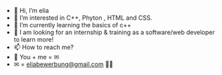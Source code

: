 - 👋 Hi, I’m elia
- 👀 I’m interested in C++, Phyton , HTML and CSS.
- 🌱 I’m currently learning the basics of c++
- 💞️ I am looking for an internship & training as a software/web developer to learn more!
- 📫 How to reach me? 
- 💌 You + me = ✉
- ✉ = eliabewerbung@gmail.com 🧠💥

<!---
eliabewerbung/eliabewerbung is a ✨ special ✨ repository because its `README.md` (this file) appears on your GitHub profile.
You can click the Preview link to take a look at your changes.
--->
